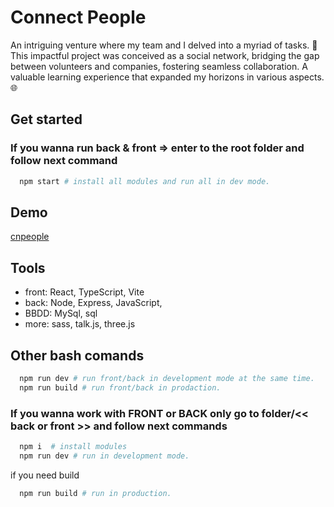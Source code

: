 # Connect People
An intriguing venture where my team and I delved into a myriad of tasks. 🌌 
This impactful project was conceived as a social network, bridging the gap between volunteers and companies, fostering seamless collaboration. 
A valuable learning experience that expanded my horizons in various aspects. 🌐

## Get started
### If you wanna run back & front => enter to the root folder and follow next command
```bash
  npm start # install all modules and run all in dev mode.
```

## Demo
[cnpeople](https://cnpeople.vercel.app/)

## Tools
* front: React, TypeScript, Vite
* back: Node, Express, JavaScript,
* BBDD: MySql, sql
* more: sass, talk.js, three.js

## Other bash comands
``` bash
  npm run dev # run front/back in development mode at the same time.
  npm run build # run front/back in prodaction.
```
### If you wanna work with FRONT or BACK only go to folder/<< back or front >> and follow next commands
```bash
  npm i  # install modules
  npm run dev # run in development mode.
```
if you need build
```bash
  npm run build # run in production.
```
